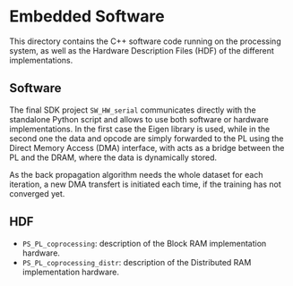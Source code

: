 
# Embedded Software 

This directory contains the C++ software code running on the processing system, as well as the Hardware Description Files (HDF) of the different implementations.

## Software

The final SDK project `SW_HW_serial` communicates directly with the standalone Python script and allows to use both software or hardware implementations. In the first case the Eigen library is used, while in the second one the data and opcode are simply forwarded to the PL using the Direct Memory Access (DMA) interface, with acts as a bridge between the PL and the DRAM, where the data is dynamically stored.

As the back propagation algorithm needs the whole dataset for each iteration, a new DMA transfert is initiated each time, if the training has not converged yet.

## HDF

* `PS_PL_coprocessing`: description of the Block RAM implementation hardware.
* `PS_PL_coprocessing_distr`: description of the Distributed RAM implementation hardware.